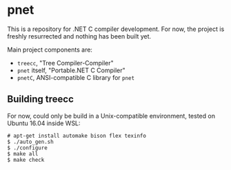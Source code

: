 pnet
====

This is a repository for .NET C compiler development. For now, the project is
freshly resurrected and nothing has been built yet.

Main project components are:

- `treecc`, "Tree Compiler-Compiler"
- `pnet` itself, "Portable.NET C Compiler"
- `pnetC`, ANSI-compatible C library for `pnet`

Building treecc
---------------

For now, could only be build in a Unix-compatible environment, tested on Ubuntu
16.04 inside WSL:

```console
# apt-get install automake bison flex texinfo
$ ./auto_gen.sh
$ ./configure
$ make all
$ make check
```
